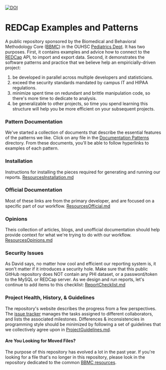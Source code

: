[![DOI](https://zenodo.org/badge/4971/OuhscBbmc/RedcapExamplesAndPatterns.png)](https://doi.org/10.5281/zenodo.11923)

REDCap Examples and Patterns
================

A public repository sponsored by the Biomedical and Behavioral Methodology Core ([BBMC](http://ouhsc.edu/bbmc/)) in the OUHSC [Pediatrics Dept](http://www.oumedicine.com/pediatrics).  It has two purposes.  First, it contains examples and advice how to connect to the [REDCap](http://www.project-redcap.org/) API, to import and export data.  Second, it demonstrates the software patterns and practice that we believe help an empiricially-driven project:

 1. be developed in parallel across multiple developers and statisticians.
 1. exceed the security standards mandated by campus IT and HIPAA regulations.
 1. minimize spent time on redundant and brittle manipulation code, so there's more time to dedicate to analysis.
 1. be generalizable to other projects, so time you spend learning this structure will help you be more efficient on your subsequent projects.

### Pattern Documentation
We've started a collection of documents that describe the essential features of the patterns we like. Click on any file in the [Documentation Patterns](./documentation_patterns/) directory.  From these documents, you'll be able to follow hyperlinks to examples of each pattern.

### Installation
Instructions for installing the pieces required for generating and running our reports. 
[ResourcesInstallation.md](https://github.com/OuhscBbmc/RedcapExamplesAndPatterns/blob/master/DocumentationGlobal/ResourcesInstallation.md)

### Official Documentation
Most of these links are from the primary developer, and are focused on a specific part of our workflow. 
[ResourcesOfficial.md](https://github.com/OuhscBbmc/RedcapExamplesAndPatterns/blob/master/DocumentationGlobal/ResourcesOfficial.md)

### Opinions
Theis collection of articles, blogs, and unofficial documentation should help provide context for what we're trying to do with our workflow. 
[ResourcesOpinions.md](https://github.com/OuhscBbmc/RedcapExamplesAndPatterns/blob/master/DocumentationGlobal/ResourcesOpinions.md)

### Security Issues
As David says, no matter how cool and efficient our reporting system is, it won't matter if it introduces a security hole.  Make sure that this public GitHub repository does NOT contain any PHI dataset, or a password/token to the MySQL or REDCap server.  As we design and run reports, let's continue to add items to this checklist:
[ReportChecklist.md](https://github.com/OuhscBbmc/RedcapExamplesAndPatterns/blob/master/DocumentationGlobal/ReportChecklist.md)

### Project Health, History, & Guidelines
The repository's website describes the progress from a few perspectives.  The [issue tracker](https://github.com/OuhscCcanMiechvEvaluation/Abcd/issues?state=open) manages the tasks assigned to different collaborators, and lists the associated milestones.  Differences & inconsistencies in programming style should be minimized by following a set of guidelines that we collectively agree upon in [ProjectGuidelines.md](https://github.com/OuhscBbmc/RedcapExamplesAndPatterns/blob/master/DocumentationGlobal/ProjectGuidelines.md).

#### Are You Looking for Moved Files?
The purpose of this repository has evolved a lot in the past year.  If you're looking for a file that's no longer in this repository, please look in the repository dedicated to the common [BBMC resources](https://github.com/OuhscBbmc/BbmcResources).
